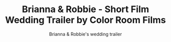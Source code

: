 ---
title: Brianna & Robbie - Short Film Wedding Trailer by Color Room Films
subtitle: Brianna & Robbie's wedding trailer
location:
link: 184889430
thumb: /img/thumbs/08_brianna_robbie.jpg
---